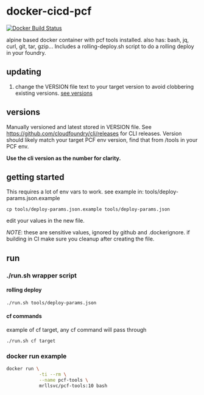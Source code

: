 # docker-cicd-pcf

[![Docker Build Status](https://img.shields.io/docker/build/merrillcorporation/docker-cicd-pcf.svg?style=for-the-badge)](https://hub.docker.com/r/merrillcorporation/docker-cicd-pcf/builds/)

alpine based docker container with pcf tools installed. also has: bash, jq, curl, git, tar, gzip...
Includes a rolling-deploy.sh script to do a rolling deploy in your foundry.

## updating

1. change the VERSION file text to your target version to avoid clobbering existing versions. [see versions](#versions)

## versions

Manually versioned and latest stored in VERSION file. See https://github.com/cloudfoundry/cli/releases for CLI releases. Version should likely match your target PCF env version, find that from /tools in your PCF env.

**Use the cli version as the number for clarity.**

## getting started

This requires a lot of env vars to work. see example in: tools/deploy-params.json.example

`cp tools/deploy-params.json.example tools/deploy-params.json`

edit your values in the new file.

*NOTE*: these are sensitive values, ignored by github and .dockerignore. if building in CI make sure you cleanup after creating the file.

## run

### ./run.sh wrapper script

#### rolling deploy

`./run.sh tools/deploy-params.json`

#### cf commands

example of cf target, any cf command will pass through

`./run.sh cf target`

### docker run example

```bash
docker run \
            -ti --rm \
            --name pcf-tools \
            mrllsvc/pcf-tools:10 bash
```
